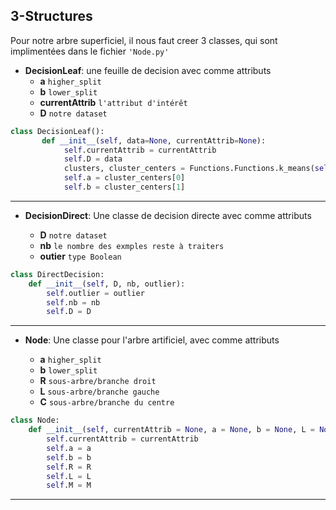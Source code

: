 ## 3-Structures


Pour notre arbre superficiel, il nous faut creer 3 classes, qui sont implimentées dans le fichier 
 ``'Node.py'``  


- **DecisionLeaf**:
une feuille de decision avec comme attributs
     - **a**  `higher_split`
     - **b** `lower_split`
     - **currentAttrib** `l'attribut d'intérêt`
     - **D** `notre dataset`
  

```python
class DecisionLeaf():
       def __init__(self, data=None, currentAttrib=None):
            self.currentAttrib = currentAttrib
            self.D = data
            clusters, cluster_centers = Functions.Functions.k_means(self.D.T[self.currentAttrib])
            self.a = cluster_centers[0] 
            self.b = cluster_centers[1]
```
-------

- **DecisionDirect**: Une classe de decision directe avec comme attributs 
    
     - **D** `notre dataset`
     - **nb** `le nombre des exmples reste à traiters`
     - **outier** `type Boolean`
    
```python
class DirectDecision:
    def __init__(self, D, nb, outlier):
        self.outlier = outlier
        self.nb = nb
        self.D = D
```

---

- **Node**: Une classe pour l'arbre artificiel, avec comme attributs 
  
     - **a**  `higher_split`
     - **b** `lower_split`
     - **R** `sous-arbre/branche droit`
     - **L** `sous-arbre/branche gauche`
     - **C**  `sous-arbre/branche du centre`


```python
class Node:
    def __init__(self, currentAttrib = None, a = None, b = None, L = None, M = None, R = None):
        self.currentAttrib = currentAttrib
        self.a = a
        self.b = b
        self.R = R
        self.L = L
        self.M = M
```
---
